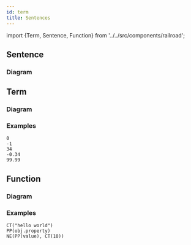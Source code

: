 ```yaml
---
id: term
title: Sentences
---
```


import {Term, Sentence, Function} from '../../src/components/railroad';

## Sentence

### Diagram

<Sentence />

## Term

### Diagram

<Term />

### Examples

```
0
-1
34
-0.34
99.99
```

## Function

### Diagram

<Function />

### Examples

```
CT("hello world")
PP(obj.property)
NE(PP(value), CT(10))
```

